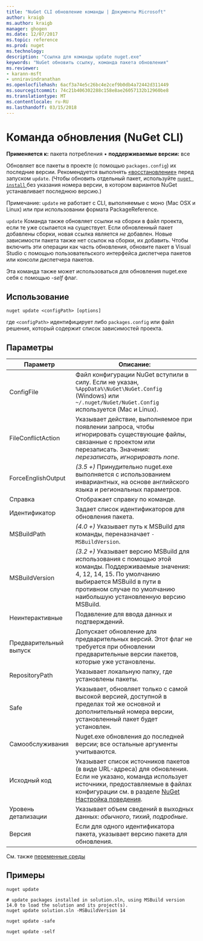 ```yaml
---
title: "NuGet CLI обновление команды | Документы Microsoft"
author: kraigb
ms.author: kraigb
manager: ghogen
ms.date: 12/07/2017
ms.topic: reference
ms.prod: nuget
ms.technology: 
description: "Ссылка для команды update nuget.exe"
keywords: "NuGet обновить ссылку, команда пакета обновления"
ms.reviewer:
- karann-msft
- unniravindranathan
ms.openlocfilehash: 6acf3a74e5c26bc4e2cef9b0db4a72442d311449
ms.sourcegitcommit: 74c21b406302288c158e8ae26057132b12960be8
ms.translationtype: MT
ms.contentlocale: ru-RU
ms.lasthandoff: 03/15/2018
---
```

# <a name="update-command-nuget-cli"></a>Команда обновления (NuGet CLI)

**Применяется к:** пакета потребления &bullet; **поддерживаемые версии:** все

Обновляет все пакеты в проекте (с помощью `packages.config`) их последние версии. Рекомендуется выполнять [«восстановление»](cli-ref-restore.md) перед запуском `update`. (Чтобы обновить отдельный пакет, используйте [ `nuget install` ](cli-ref-install.md) без указания номера версии, в котором вариантов NuGet устанавливает последнюю версию.)

Примечание: `update` не работает с CLI, выполняемые с моно (Mac OSX и Linux) или при использовании формата PackageReference.

`update` Команда также обновляет ссылки на сборки в файл проекта, если те уже ссылается на существует. Если обновленный пакет добавлены сборки, новая ссылка является *не* добавлен. Новые зависимости пакета также нет ссылок на сборки, их добавить. Чтобы включить эти операции как часть обновления, обновите пакет в Visual Studio с помощью пользовательского интерфейса диспетчера пакетов или консоли диспетчера пакетов.

Эта команда также может использоваться для обновления nuget.exe себя с помощью *-self* флаг.

## <a name="usage"></a>Использование

```cli
nuget update <configPath> [options]
```

где `<configPath>` идентифицирует либо `packages.config` или файл решения, который содержит список зависимостей проекта.

## <a name="options"></a>Параметры

| Параметр | Описание: |
| --- | --- |
| ConfigFile | Файл конфигурации NuGet вступили в силу. Если не указан, `%AppData%\NuGet\NuGet.Config` (Windows) или `~/.nuget/NuGet/NuGet.Config` используется (Mac и Linux).|
| FileConflictAction | Указывает действие, выполняемое при появлении запроса, чтобы игнорировать существующие файлы, связанные с проектом или перезаписать. Значения: *перезаписать, игнорировать none*. |
| ForceEnglishOutput | *(3.5 +)*  Принудительно nuget.exe выполняется с использованием инвариантных, на основе английского языка и региональных параметров. |
| Справка | Отображает справку по команде. |
| Идентификатор | Задает список идентификаторов для обновления пакета. |
| MSBuildPath | *(4.0 +)*  Указывает путь к MSBuild для команды, переназначает `-MSBuildVersion`. |
| MSBuildVersion | *(3.2 +)*  Указывает версию MSBuild для использования с помощью этой команды. Поддерживаемые значения: 4, 12, 14, 15. По умолчанию выбирается MSBuild в пути в противном случае по умолчанию наибольшую установленную версию MSBuild. |
| Неинтерактивные | Подавление для ввода данных и подтверждений. |
| Предварительный выпуск | Допускает обновление для предварительных версий. Этот флаг не требуется при обновлении предварительные версии пакетов, которые уже установлены. |
| RepositoryPath | Указывает локальную папку, где установлены пакеты. |
| Safe | Указывает, обновляет только с самой высокой версией, доступной в пределах той же основной и дополнительный номера версии, установленный пакет будет установлен. |
| Самообслуживания | Nuget.exe обновления до последней версии; все остальные аргументы учитываются. |
| Исходный код | Указывает список источников пакетов (в виде URL-адреса) для обновления. Если не указано, команда использует источники, предоставляемые в файлах конфигурации см. в разделе [NuGet Настройка поведения](../consume-packages/configuring-nuget-behavior.md). |
| Уровень детализации | Указывает объем сведений в выходных данных: *обычного*, *тихий*, *подробные*. |
| Версия | Если для одного идентификатора пакета, указывает версию пакета для обновления. |

См. также [переменные среды](cli-ref-environment-variables.md)

## <a name="examples"></a>Примеры

```cli
nuget update

# update packages installed in solution.sln, using MSBuild version 14.0 to load the solution and its project(s).
nuget update solution.sln -MSBuildVersion 14

nuget update -safe

nuget update -self
```
